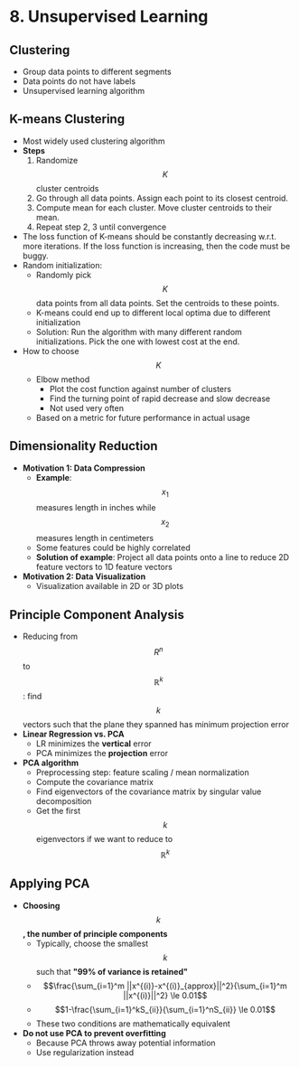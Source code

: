 # 8. Unsupervised Learning

## Clustering

* Group data points to different segments
* Data points do not have labels
* Unsupervised learning algorithm

## K-means Clustering

* Most widely used clustering algorithm
* **Steps**
  1. Randomize $$K$$ cluster centroids
  2. Go through all data points. Assign each point to its closest centroid. 
  3. Compute mean for each cluster. Move cluster centroids to their mean.
  4. Repeat step 2, 3 until convergence
* The loss function of K-means should be constantly decreasing w.r.t. more iterations. If the loss function is increasing, then the code must be buggy.
* Random initialization:
  * Randomly pick $$K$$ data points from all data points. Set the centroids to these points.
  * K-means could end up to different local optima due to different initialization
  * Solution: Run the algorithm with many different random initializations. Pick the one with lowest cost at the end.
* How to choose $$K$$
  * Elbow method
    * Plot the cost function against number of clusters
    * Find the turning point of rapid decrease and slow decrease
    * Not used very often
  * Based on a metric for future performance in actual usage

## Dimensionality Reduction

* **Motivation 1: Data Compression**
  * **Example**: $$x_1$$ measures length in inches while $$x_2$$ measures length in centimeters
  * Some features could be highly correlated
  * **Solution of example**: Project all data points onto a line to reduce 2D feature vectors to 1D feature vectors
* **Motivation 2: Data Visualization**
  * Visualization available in 2D or 3D plots

## Principle Component Analysis

* Reducing from $$R^n$$ to $$\mathbb{R}^k$$: find $$k$$ vectors such that the plane they spanned has minimum projection error
* **Linear Regression vs. PCA**
  * LR minimizes the **vertical** error
  * PCA minimizes the **projection** error
* **PCA algorithm**
  * Preprocessing step: feature scaling / mean normalization
  * Compute the covariance matrix
  * Find eigenvectors of the covariance matrix by singular value decomposition
  * Get the first $$k$$ eigenvectors if we want to reduce to $$\mathbb{R}^k$$

## Applying PCA

* **Choosing** $$k$$**, the number of principle components**
  * Typically, choose the smallest $$k$$ such that **"99% of variance is retained"**
  * $$\frac{\sum_{i=1}^m ||x^{(i)}-x^{(i)}_{approx}||^2}{\sum_{i=1}^m ||x^{(i)}||^2} \le 0.01$$
  * $$1-\frac{\sum_{i=1}^kS_{ii}}{\sum_{i=1}^nS_{ii}} \le 0.01$$
  * These two conditions are mathematically equivalent
* **Do not use PCA to prevent overfitting**
  * Because PCA throws away potential information
  * Use regularization instead

